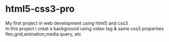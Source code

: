 # html5-css3-pro
My first project in web development using html5 and css3
<br>
In this project i creat a background using video tag & same css3 properties flex,grid,animation,media query, etc
